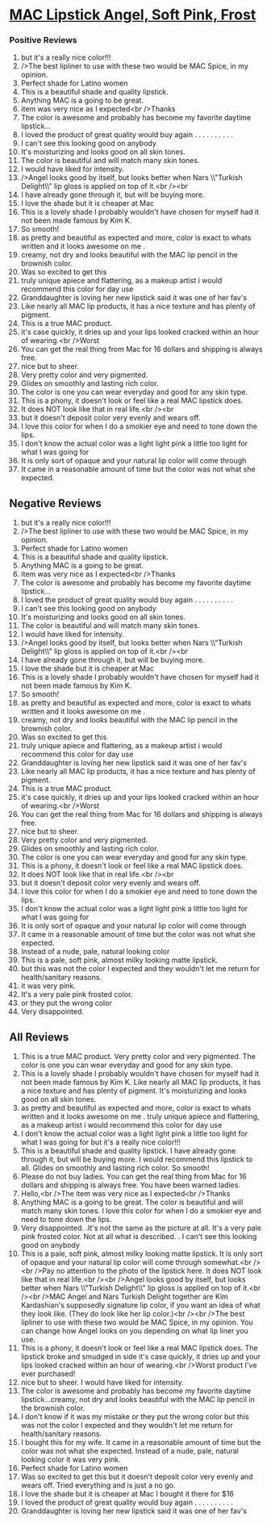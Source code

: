 # [MAC Lipstick Angel, Soft Pink, Frost](https://products.checkmycream.com/products/MAC-Lipstick-Angel-Soft-Pink-Frost.html)

### Positive Reviews

<ol>
      <li>but it&#x27;s a really nice color!!!</li>
      <li>/&gt;The best lipliner to use with these two would be MAC Spice, in my opinion.</li>
      <li>Perfect shade for Latino women</li>
      <li>This is a beautiful shade and quality lipstick.</li>
      <li>Anything MAC is a going to be great.</li>
      <li>item was very nice as I expected&lt;br /&gt;Thanks</li>
      <li>The color is awesome and probably has become my favorite daytime lipstick...</li>
      <li>I loved the product of great quality would buy again . . . . . . . . . .</li>
      <li>I can&#x27;t see this looking good on anybody</li>
      <li>It&#x27;s moisturizing and looks good on all skin tones.</li>
      <li>The color is beautiful and will match many skin tones.</li>
      <li>I would have liked for intensity.</li>
      <li>/&gt;Angel looks good by itself, but looks better when Nars \\&quot;Turkish Delight\\&quot; lip gloss is applied on top of it.&lt;br /&gt;&lt;br</li>
      <li>I have already gone through it, but will be buying more.</li>
      <li>I love the shade but it is cheaper at Mac</li>
      <li>This is a lovely shade I probably wouldn&#x27;t have chosen for myself had it not been made famous by Kim K.  </li>
      <li>So smooth!</li>
      <li>as pretty and beautiful as expected and more, color is exact to whats written and it looks awesome on me .</li>
      <li>creamy, not dry and looks beautiful with the MAC lip pencil in the brownish color.</li>
      <li>Was so excited to get this</li>
      <li>truly unique apiece and flattering, as a makeup artist i would recommend this color for day use</li>
      <li>Granddaughter is loving her new lipstick said it was one of her fav&#x27;s</li>
      <li>Like nearly all MAC lip products, it has a nice texture and has plenty of pigment.  </li>
      <li>This is a true MAC product.  </li>
      <li>it&#x27;s case quickly, it dries up and your lips looked cracked within an hour of wearing.&lt;br /&gt;Worst</li>
      <li>You can get the real thing from Mac for 16 dollars and shipping is always free.</li>
      <li>nice but to sheer.</li>
      <li>Very pretty color and very pigmented.</li>
      <li>Glides on smoothly and lasting rich color.</li>
      <li>The color is one you can wear everyday and good for any skin type.</li>
      <li>This is a phony, it doesn&#x27;t look or feel like a real MAC lipstick does.</li>
      <li>It does NOT look like that in real life.&lt;br /&gt;&lt;br</li>
      <li>but it doesn&#x27;t deposit color very evenly and wears off.</li>
      <li>I love this color for when I do a smokier eye and need to tone down the lips.</li>
      <li>I don&#x27;t know the actual color was a light light pink a little too light for what I was going for</li>
      <li>It is only sort of opaque and your natural lip color will come through</li>
      <li>It came in a reasonable amount of time but the color was not what she expected.  </li>
</ol>


<h2>Negative Reviews</h2>
<ol>
<li> but it&#x27;s a really nice color!!!</li>
<li> /&gt;The best lipliner to use with these two would be MAC Spice, in my opinion.</li>
<li> Perfect shade for Latino women</li>
<li> This is a beautiful shade and quality lipstick.</li>
<li> Anything MAC is a going to be great.</li>
<li> item was very nice as I expected&lt;br /&gt;Thanks</li>
<li> The color is awesome and probably has become my favorite daytime lipstick...</li>
<li> I loved the product of great quality would buy again . . . . . . . . . .</li>
<li> I can&#x27;t see this looking good on anybody</li>
<li> It&#x27;s moisturizing and looks good on all skin tones.</li>
<li> The color is beautiful and will match many skin tones.</li>
<li> I would have liked for intensity.</li>
<li> /&gt;Angel looks good by itself, but looks better when Nars \\&quot;Turkish Delight\\&quot; lip gloss is applied on top of it.&lt;br /&gt;&lt;br</li>
<li> I have already gone through it, but will be buying more.</li>
<li> I love the shade but it is cheaper at Mac</li>
<li> This is a lovely shade I probably wouldn&#x27;t have chosen for myself had it not been made famous by Kim K.  </li>
<li> So smooth!</li>
<li> as pretty and beautiful as expected and more, color is exact to whats written and it looks awesome on me .</li>
<li> creamy, not dry and looks beautiful with the MAC lip pencil in the brownish color.</li>
<li> Was so excited to get this</li>
<li> truly unique apiece and flattering, as a makeup artist i would recommend this color for day use</li>
<li> Granddaughter is loving her new lipstick said it was one of her fav&#x27;s</li>
<li> Like nearly all MAC lip products, it has a nice texture and has plenty of pigment.  </li>
<li> This is a true MAC product.  </li>
<li> it&#x27;s case quickly, it dries up and your lips looked cracked within an hour of wearing.&lt;br /&gt;Worst</li>
<li> You can get the real thing from Mac for 16 dollars and shipping is always free.</li>
<li> nice but to sheer.</li>
<li> Very pretty color and very pigmented.</li>
<li> Glides on smoothly and lasting rich color.</li>
<li> The color is one you can wear everyday and good for any skin type.</li>
<li> This is a phony, it doesn&#x27;t look or feel like a real MAC lipstick does.</li>
<li> It does NOT look like that in real life.&lt;br /&gt;&lt;br</li>
<li> but it doesn&#x27;t deposit color very evenly and wears off.</li>
<li> I love this color for when I do a smokier eye and need to tone down the lips.</li>
<li> I don&#x27;t know the actual color was a light light pink a little too light for what I was going for</li>
<li> It is only sort of opaque and your natural lip color will come through</li>
<li> It came in a reasonable amount of time but the color was not what she expected.  </li>
<li> Instead of a nude, pale, natural looking color</li>
<li> This is a pale, soft pink, almost milky looking matte lipstick.</li>
<li> but this was not the color I expected and they wouldn&#x27;t let me return for health/sanitary reasons.</li>
<li> it was very pink.</li>
<li> It&#x27;s a very pale pink frosted color.  </li>
<li> or they put the wrong color</li>
<li> Very disappointed.</li>
</ol>

<h2>All Reviews</h2>

<ol>
    <li> This is a true MAC product.  Very pretty color and very pigmented. The color is one you can wear everyday and good for any skin type.</li>
    <li> This is a lovely shade I probably wouldn&#x27;t have chosen for myself had it not been made famous by Kim K.  Like nearly all MAC lip products, it has a nice texture and has plenty of pigment.  It&#x27;s moisturizing and looks good on all skin tones.</li>
    <li> as pretty and beautiful as expected and more, color is exact to whats written and it looks awesome on me . truly unique apiece and flattering, as a makeup artist i would recommend this color for day use</li>
    <li> I don&#x27;t know the actual color was a light light pink a little too light for what I was going for but it&#x27;s a really nice color!!!</li>
    <li> This is a beautiful shade and quality lipstick. I have already gone through it, but will be buying more. I would recommend this lipstick to all. Glides on smoothly and lasting rich color. So smooth!</li>
    <li> Please do not buy ladies. You can get the real thing from Mac for 16 dollars and shipping is always free. You have been warned ladies.</li>
    <li> Hello,&lt;br /&gt;The item was very nice as I expected&lt;br /&gt;Thanks</li>
    <li> Anything MAC is a going to be great. The color is beautiful and will match many skin tones. I love this color for when I do a smokier eye and need to tone down the lips.</li>
    <li> Very disappointed. .It&#x27;s not the same as the picture at all. It&#x27;s a very pale pink frosted color.  Not at all what is described. . I can&#x27;t see this looking good on anybody</li>
    <li> This is a pale, soft pink, almost milky looking matte lipstick. It is only sort of opaque and your natural lip color will come through somewhat.&lt;br /&gt;&lt;br /&gt;Pay no attention to the photo of the lipstick here. It does NOT look like that in real life.&lt;br /&gt;&lt;br /&gt;Angel looks good by itself, but looks better when Nars \\&quot;Turkish Delight\\&quot; lip gloss is applied on top of it.&lt;br /&gt;&lt;br /&gt;MAC Angel and Nars Turkish Delight together are Kim Kardashian&#x27;s supposedly signature lip color, if you want an idea of what they look like. (They do look like her lip color.)&lt;br /&gt;&lt;br /&gt;The best lipliner to use with these two would be MAC Spice, in my opinion. You can change how Angel looks on you depending on what lip liner you use.</li>
    <li> This is a phony, it doesn&#x27;t look or feel like a real MAC lipstick does. The lipstick broke and smudged in side it&#x27;s case quickly, it dries up and your lips looked cracked within an hour of wearing.&lt;br /&gt;Worst product I&#x27;ve ever purchased!</li>
    <li> nice but to sheer. I would have liked for intensity.</li>
    <li> The color is awesome and probably has become my favorite daytime lipstick...creamy, not dry and looks beautiful with the MAC lip pencil in the brownish color.</li>
    <li> I don&#x27;t know if it was my mistake or they put the wrong color but this was not the color I expected and they wouldn&#x27;t let me return for health/sanitary reasons.</li>
    <li> I bought this for my wife.  It came in a reasonable amount of time but the color was not what she expected.  Instead of a nude, pale, natural looking color it was very pink.</li>
    <li> Perfect shade for Latino women</li>
    <li> Was so excited to get this but it doesn&#x27;t deposit color very evenly and wears off. Tried everything and is just a no go.</li>
    <li> I love the shade but it is cheaper at Mac I bought it there for $16</li>
    <li> I loved the product of great quality would buy again . . . . . . . . . .</li>
    <li> Granddaughter is loving her new lipstick said it was one of her fav&#x27;s</li>
</ol>




